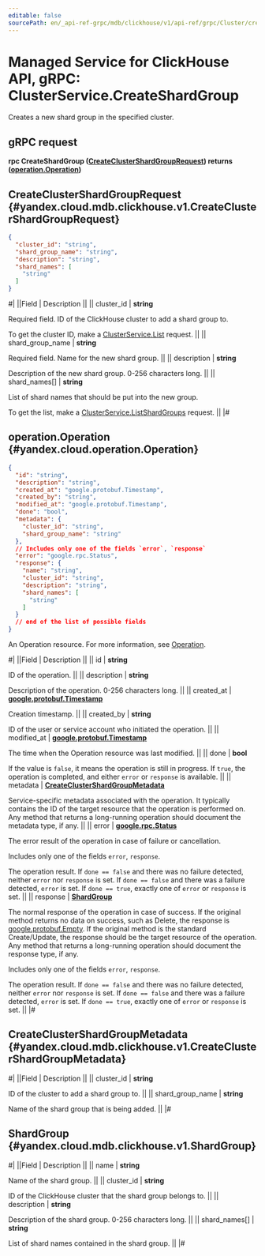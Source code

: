 ```yaml
---
editable: false
sourcePath: en/_api-ref-grpc/mdb/clickhouse/v1/api-ref/grpc/Cluster/createShardGroup.md
---
```


# Managed Service for ClickHouse API, gRPC: ClusterService.CreateShardGroup

Creates a new shard group in the specified cluster.

## gRPC request

**rpc CreateShardGroup ([CreateClusterShardGroupRequest](#yandex.cloud.mdb.clickhouse.v1.CreateClusterShardGroupRequest)) returns ([operation.Operation](#yandex.cloud.operation.Operation))**

## CreateClusterShardGroupRequest {#yandex.cloud.mdb.clickhouse.v1.CreateClusterShardGroupRequest}

```json
{
  "cluster_id": "string",
  "shard_group_name": "string",
  "description": "string",
  "shard_names": [
    "string"
  ]
}
```

#|
||Field | Description ||
|| cluster_id | **string**

Required field. ID of the ClickHouse cluster to add a shard group to.

To get the cluster ID, make a [ClusterService.List](/docs/managed-clickhouse/api-ref/grpc/Cluster/list#List) request. ||
|| shard_group_name | **string**

Required field. Name for the new shard group. ||
|| description | **string**

Description of the new shard group. 0-256 characters long. ||
|| shard_names[] | **string**

List of shard names that should be put into the new group.

To get the list, make a [ClusterService.ListShardGroups](/docs/managed-clickhouse/api-ref/grpc/Cluster/listShardGroups#ListShardGroups) request. ||
|#

## operation.Operation {#yandex.cloud.operation.Operation}

```json
{
  "id": "string",
  "description": "string",
  "created_at": "google.protobuf.Timestamp",
  "created_by": "string",
  "modified_at": "google.protobuf.Timestamp",
  "done": "bool",
  "metadata": {
    "cluster_id": "string",
    "shard_group_name": "string"
  },
  // Includes only one of the fields `error`, `response`
  "error": "google.rpc.Status",
  "response": {
    "name": "string",
    "cluster_id": "string",
    "description": "string",
    "shard_names": [
      "string"
    ]
  }
  // end of the list of possible fields
}
```

An Operation resource. For more information, see [Operation](/docs/api-design-guide/concepts/operation).

#|
||Field | Description ||
|| id | **string**

ID of the operation. ||
|| description | **string**

Description of the operation. 0-256 characters long. ||
|| created_at | **[google.protobuf.Timestamp](https://developers.google.com/protocol-buffers/docs/reference/google.protobuf#timestamp)**

Creation timestamp. ||
|| created_by | **string**

ID of the user or service account who initiated the operation. ||
|| modified_at | **[google.protobuf.Timestamp](https://developers.google.com/protocol-buffers/docs/reference/google.protobuf#timestamp)**

The time when the Operation resource was last modified. ||
|| done | **bool**

If the value is `false`, it means the operation is still in progress.
If `true`, the operation is completed, and either `error` or `response` is available. ||
|| metadata | **[CreateClusterShardGroupMetadata](#yandex.cloud.mdb.clickhouse.v1.CreateClusterShardGroupMetadata)**

Service-specific metadata associated with the operation.
It typically contains the ID of the target resource that the operation is performed on.
Any method that returns a long-running operation should document the metadata type, if any. ||
|| error | **[google.rpc.Status](https://cloud.google.com/tasks/docs/reference/rpc/google.rpc#status)**

The error result of the operation in case of failure or cancellation.

Includes only one of the fields `error`, `response`.

The operation result.
If `done == false` and there was no failure detected, neither `error` nor `response` is set.
If `done == false` and there was a failure detected, `error` is set.
If `done == true`, exactly one of `error` or `response` is set. ||
|| response | **[ShardGroup](#yandex.cloud.mdb.clickhouse.v1.ShardGroup)**

The normal response of the operation in case of success.
If the original method returns no data on success, such as Delete,
the response is [google.protobuf.Empty](https://developers.google.com/protocol-buffers/docs/reference/google.protobuf#google.protobuf.Empty).
If the original method is the standard Create/Update,
the response should be the target resource of the operation.
Any method that returns a long-running operation should document the response type, if any.

Includes only one of the fields `error`, `response`.

The operation result.
If `done == false` and there was no failure detected, neither `error` nor `response` is set.
If `done == false` and there was a failure detected, `error` is set.
If `done == true`, exactly one of `error` or `response` is set. ||
|#

## CreateClusterShardGroupMetadata {#yandex.cloud.mdb.clickhouse.v1.CreateClusterShardGroupMetadata}

#|
||Field | Description ||
|| cluster_id | **string**

ID of the cluster to add a shard group to. ||
|| shard_group_name | **string**

Name of the shard group that is being added. ||
|#

## ShardGroup {#yandex.cloud.mdb.clickhouse.v1.ShardGroup}

#|
||Field | Description ||
|| name | **string**

Name of the shard group. ||
|| cluster_id | **string**

ID of the ClickHouse cluster that the shard group belongs to. ||
|| description | **string**

Description of the shard group. 0-256 characters long. ||
|| shard_names[] | **string**

List of shard names contained in the shard group. ||
|#
